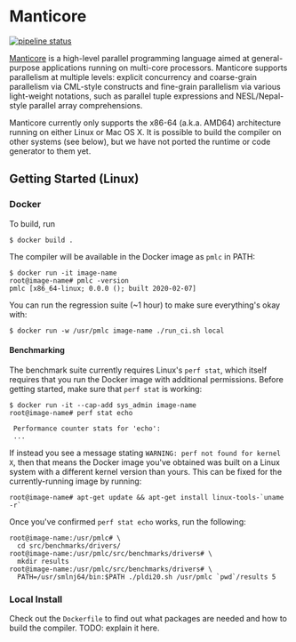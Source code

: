 # Manticore

[![pipeline status](https://gitlab.com/kavon1/manticore/badges/stacks/pipeline.svg)](https://gitlab.com/kavon1/manticore/commits/stacks)

[Manticore](http://manticore.cs.uchicago.edu) is a high-level parallel programming language aimed at general-purpose applications running on multi-core processors. Manticore supports parallelism at multiple levels: explicit concurrency and coarse-grain parallelism via CML-style constructs and fine-grain parallelism via various light-weight notations, such as parallel tuple expressions and NESL/Nepal-style parallel array comprehensions.

Manticore currently only supports the x86-64 (a.k.a. AMD64)
architecture running on either Linux or Mac OS X. It is possible to
build the compiler on other systems (see below), but we have not
ported the runtime or code generator to them yet.

## Getting Started (Linux)

### Docker

To build, run

```console
$ docker build .
```

The compiler will be available in the Docker image as `pmlc` in PATH:

```console
$ docker run -it image-name
root@image-name# pmlc -version
pmlc [x86_64-linux; 0.0.0 (); built 2020-02-07]
```

You can run the regression suite (~1 hour) to make sure everything's okay with:
```console
$ docker run -w /usr/pmlc image-name ./run_ci.sh local
```

#### Benchmarking

The benchmark suite currently requires Linux's `perf stat`, which itself requires that you run the Docker image with additional permissions. Before getting started, make sure that `perf stat` is working:

```console
$ docker run -it --cap-add sys_admin image-name
root@image-name# perf stat echo

 Performance counter stats for 'echo':
 ...
```

If instead you see a message stating `WARNING: perf not found for kernel X`, then
that means the Docker image you've obtained was built on a Linux system with
a different kernel version than yours.
This can be fixed for the currently-running image by running:

```console
root@image-name# apt-get update && apt-get install linux-tools-`uname -r`
```

Once you've confirmed `perf stat echo` works, run the following:

```console
root@image-name:/usr/pmlc# \
  cd src/benchmarks/drivers/
root@image-name:/usr/pmlc/src/benchmarks/drivers# \
  mkdir results
root@image-name:/usr/pmlc/src/benchmarks/drivers# \
  PATH=/usr/smlnj64/bin:$PATH ./pldi20.sh /usr/pmlc `pwd`/results 5
```


### Local Install

Check out the `Dockerfile` to find out what packages are needed and how to build the compiler. TODO: explain it here.
